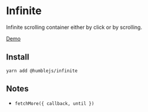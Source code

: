 # Infinite
Infinite scrolling container either by click or by scrolling.

[Demo](https://humblejs.zuhd.org/pkg/infinite/demo)

## Install

```
yarn add @humblejs/infinite
```

## Notes

 * `fetchMore({ callback, until })`
